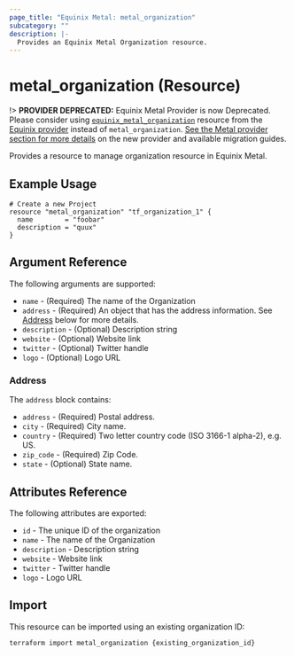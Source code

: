 ```yaml
---
page_title: "Equinix Metal: metal_organization"
subcategory: ""
description: |-
  Provides an Equinix Metal Organization resource.
---
```


# metal_organization (Resource)

!> **PROVIDER DEPRECATED:** Equinix Metal Provider is now Deprecated. Please consider using [`equinix_metal_organization`](https://registry.terraform.io/providers/equinix/equinix/latest/docs/resources/equinix_metal_organization) resource from the [Equinix provider](https://registry.terraform.io/providers/equinix/equinix/latest/docs) instead of `metal_organization`. [See the Metal provider section for more details](../index.md#equinix-metal-provider) on the new provider and available migration guides.

Provides a resource to manage organization resource in Equinix Metal.

## Example Usage

```hcl
# Create a new Project
resource "metal_organization" "tf_organization_1" {
  name        = "foobar"
  description = "quux"
}
```

## Argument Reference

The following arguments are supported:

* `name` - (Required) The name of the Organization
* `address` - (Required) An object that has the address information. See [Address](#address)
below for more details.
* `description` - (Optional) Description string
* `website` - (Optional) Website link
* `twitter` - (Optional) Twitter handle
* `logo` - (Optional) Logo URL

### Address

The `address` block contains:

* `address` - (Required) Postal address.
* `city` - (Required) City name.
* `country` - (Required) Two letter country code (ISO 3166-1 alpha-2), e.g. US.
* `zip_code` - (Required) Zip Code.
* `state` - (Optional) State name.

## Attributes Reference

The following attributes are exported:

* `id` - The unique ID of the organization
* `name` - The name of the Organization
* `description` - Description string
* `website` - Website link
* `twitter` - Twitter handle
* `logo` - Logo URL

## Import

This resource can be imported using an existing organization ID:

```sh
terraform import metal_organization {existing_organization_id}
```
